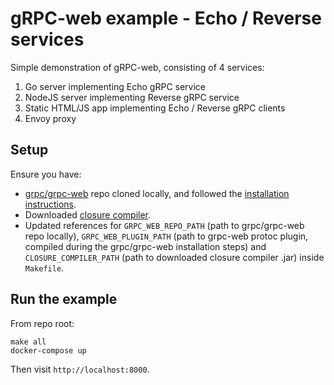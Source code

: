 # gRPC-web example - Echo / Reverse services

Simple demonstration of gRPC-web, consisting of 4 services:
1. Go server implementing Echo gRPC service
2. NodeJS server implementing Reverse gRPC service
3. Static HTML/JS app implementing Echo / Reverse gRPC clients
4. Envoy proxy

## Setup

Ensure you have:
- [grpc/grpc-web](https://github.com/grpc/grpc-web) repo cloned locally, and followed the [installation instructions](https://github.com/grpc/grpc-web/blob/master/INSTALL.md).
- Downloaded [closure compiler](https://github.com/google/closure-compiler).
- Updated references for `GRPC_WEB_REPO_PATH` (path to grpc/grpc-web repo locally), `GRPC_WEB_PLUGIN_PATH` (path to grpc-web protoc plugin, compiled during the grpc/grpc-web installation steps) and `CLOSURE_COMPILER_PATH` (path to downloaded closure compiler .jar) inside `Makefile`.

## Run the example

From repo root:
```
make all
docker-compose up
```
Then visit `http://localhost:8000`.
